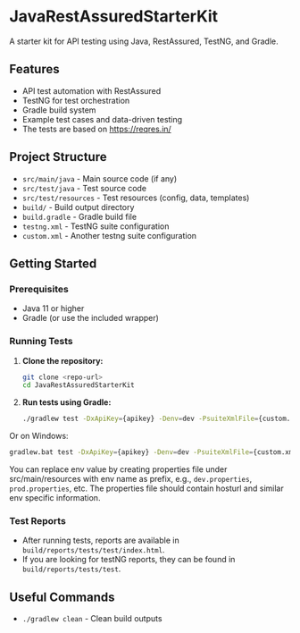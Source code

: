 # JavaRestAssuredStarterKit

A starter kit for API testing using Java, RestAssured, TestNG, and Gradle.

## Features
- API test automation with RestAssured
- TestNG for test orchestration
- Gradle build system
- Example test cases and data-driven testing
- The tests are based on https://reqres.in/

## Project Structure
- `src/main/java` - Main source code (if any)
- `src/test/java` - Test source code
- `src/test/resources` - Test resources (config, data, templates)
- `build/` - Build output directory
- `build.gradle` - Gradle build file
- `testng.xml` - TestNG suite configuration
- `custom.xml` - Another testng suite configuration

## Getting Started

### Prerequisites
- Java 11 or higher
- Gradle (or use the included wrapper)

### Running Tests

1. **Clone the repository:**
   ```sh
   git clone <repo-url>
   cd JavaRestAssuredStarterKit
   ```
2. **Run tests using Gradle:**
   ```sh
   ./gradlew test -DxApiKey={apikey} -Denv=dev -PsuiteXmlFile={custom.xml || tesng.xml}
   ```

Or on Windows:
   ```sh
   gradlew.bat test -DxApiKey={apikey} -Denv=dev -PsuiteXmlFile={custom.xml || tesng.xml}
   ```
You can replace env value by creating properties file under src/main/resources with env name as prefix, e.g., `dev.properties`, `prod.properties`, etc. The properties file should contain hosturl and similar env specific information.

### Test Reports
- After running tests, reports are available in `build/reports/tests/test/index.html`.
- If you are looking for testNG reports, they can be found in `build/reports/tests/test`.

## Useful Commands
- `./gradlew clean` - Clean build outputs